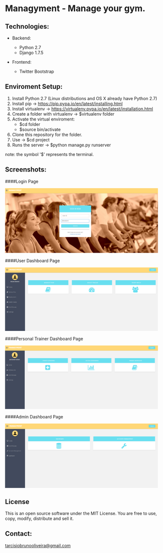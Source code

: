# Managyment - Manage your gym.

Technologies:
------------
  - Backend:
    - Python 2.7
    - Django 1.7.5
  
  - Frontend:
    - Twitter Bootstrap
    
Enviroment Setup:
------------
  1. Install Python 2.7 (Linux distributions and OS X already have Python 2.7)
  2. Install pip -> https://pip.pypa.io/en/latest/installing.html
  3. Install virtualenv -> https://virtualenv.pypa.io/en/latest/installation.html
  4. Create a folder with virtualenv -> $virtualenv folder
  5. Activate the virtual enviroment: 
      - $cd folder
      - $source bin/activate
  6. Clone this repository for the folder.
  7. Use -> $cd project
  8. Runs the server -> $python manage.py runserver

note: the symbol '$' represents the terminal.

Screenshots:
------------
####Login Page
  
![alt text](screenshots/login.png "Login page")

####User Dashboard Page
  
![alt text](screenshots/normal-user.png "User Dashboard Page")

####Personal Trainer Dashboard Page
  
![alt text](screenshots/personal-trainer.png "Personal Trainer Dashboard Page")

####Admin Dashboard Page
  
![alt text](screenshots/admin.png "Admin Dashboard Page")

License
------------

This is an open source software under the MIT License. You are free to use, copy, modify, distribute and sell it.

Contact:
------------

tarcisiobrunooliveira@gmail.com


